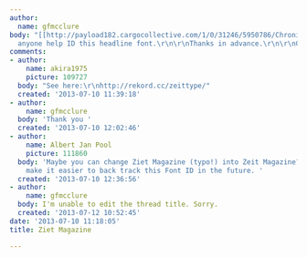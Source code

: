 ```yaml
---
author:
  name: gfmcclure
body: "[[http://payload182.cargocollective.com/1/0/31246/5950786/Chronik-Fotos%20%20Facebook_905.png]]\r\n\r\nCan
  anyone help ID this headline font.\r\n\r\nThanks in advance.\r\n\r\nGeorge"
comments:
- author:
    name: akira1975
    picture: 109727
  body: "See here:\r\nhttp://rekord.cc/zeittype/"
  created: '2013-07-10 11:39:18'
- author:
    name: gfmcclure
  body: 'Thank you '
  created: '2013-07-10 12:02:46'
- author:
    name: Albert Jan Pool
    picture: 111860
  body: 'Maybe you can change Ziet Magazine (typo!) into Zeit Magazine? That would
    make it easier to back track this Font ID in the future. '
  created: '2013-07-10 12:36:56'
- author:
    name: gfmcclure
  body: I'm unable to edit the thread title. Sorry.
  created: '2013-07-12 10:52:45'
date: '2013-07-10 11:18:05'
title: Ziet Magazine

---
```

